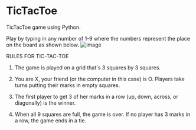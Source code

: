 # TicTacToe

TicTacToe game using Python. 

Play by typing in any number of 1-9 where the numbers represent the place on the board as shown below. 
![image](https://user-images.githubusercontent.com/61780832/141644078-a3ad8608-ca5c-4fba-983e-06925ccecd09.png)

RULES FOR TIC-TAC-TOE

1. The game is played on a grid that's 3 squares by 3 squares.

2. You are X, your friend (or the computer in this case) is O. Players take turns putting their marks in empty squares.

3. The first player to get 3 of her marks in a row (up, down, across, or diagonally) is the winner.

4. When all 9 squares are full, the game is over. If no player has 3 marks in a row, the game ends in a tie.
